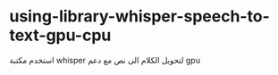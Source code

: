 # using-library-whisper-speech-to-text-gpu-cpu
استخدم مكتبة whisper لتحويل الكلام الى نص مع دعم gpu
